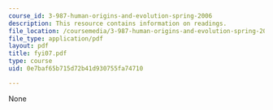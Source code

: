 ```yaml
---
course_id: 3-987-human-origins-and-evolution-spring-2006
description: This resource contains information on readings.
file_location: /coursemedia/3-987-human-origins-and-evolution-spring-2006/0e7baf65b715d72b41d930755fa74710_fyi07.pdf
file_type: application/pdf
layout: pdf
title: fyi07.pdf
type: course
uid: 0e7baf65b715d72b41d930755fa74710

---
```

None
